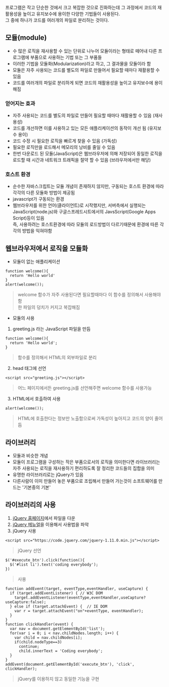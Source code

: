 프로그램은 작고 단순한 것에서 크고 복잡한 것으로 진화하는데 그 과정에서 코드의 재활용성을 높이고 유지보수에 용이한 다양한 기법들이 사용된다.<br/>그 중에 하나가 코드를 여러개의 파일로 분리하는 것이다.

## 모듈(module)
- 수 많은 로직을 재사용할 수 있는 단위로 나누어 모듈이라는 형태로 떼어내 다른 프로그램에 부품으로 사용하는 기법 또는 그 부품들
- 이러한 기법을 모듈화(Modularization)라고 하고, 그 결과물을 모듈이라 함
- 모듈은 자주 사용되는 코드를 별도의 파일로 만들어서 필요할 때마다 재활용할 수 있음
- 코드를 여러개의 파일로 분리하게 되면 코드의 재활용성을 높이고 유지보수에 용이해짐


### 얻어지는 효과
- 자주 사용되는 코드를 별도의 파일로 만들어 필요할 때마다 재활용할 수 있음 (재사용성)
- 코드를 개선하면 이를 사용하고 있는 모든 애플리케이션의 동작이 개선 됨 (유지보수 용이)
- 코드 수정 시 필요한 로직을 빠르게 찾을 수 있음 (가독성)
- 필요한 로직만을 로드해서 메모리의 낭비를 줄일 수 있음
- 한번 다운로드 된 모듈(JavaScript)은 웹브라우저에 의해 저장되어 동일한 로직을 로드할 때 시간과 네트워크 트래픽을 절약 할 수 있음 (브라우저에서만 해당)


### 호스트 환경
- 순수한 자바스크립트는 모듈 개념이 존재하지 않지만, 구동되는 호스트 환경에 따라 각각의 다른 모듈화 방법이 제공됨
- javascript가 구동되는 환경
- 웹브라우저를 위한 언어(클라이언트)로 시작했지만, 서버측에서 실행되는 JavaScript(node.js)와 구글스프레드시트에서의 JavsScript(Google Apps Script)등이 있음<br/>즉, 사용하려는 호스트환경에 따라 모듈의 로드방법이 다르기때문에 환경에 따른 각각의 방법을 익혀야함


## 웹브라우저에서 로직을 모듈화
- 모듈이 없는 애플리케이션
```
function welcome(){
  return 'Hello world'
}
alert(welcome());
```
> welcome 함수가 자주 사용된다면 필요할때마다 이 함수를 정의해서 사용해야 함<br/>한 파일의 덩치가 커지고 복잡해짐

- 모듈의 사용
1. greeting.js 라는 JavaScript 파일을 만듬
```
function welcome(){
  return 'Hello world';
}
```
> 함수를 정의해서 HTML의 외부파일로 분리

2. head 태그에 선언
```
<script src="greeting.js"></script>
```
> 어느 페이지에서든 greeting.js를 선언해주면 welcome 함수를 사용가능

3. HTML에서 호출하여 사용
```
alert(welcome());
```
> HTML에 호출한다는 정보만 노출함으로써 가독성이 높아지고 코드의 양이 줄어듬


## 라이브러리
- 모듈과 비슷한 개념
- 모듈이 프로그램을 구성하는 작은 부품으로서의 로직을 의미한다면 라이브러리는 자주 사용되는 로직을 재사용하기 편리하도록 잘 정리한 코드들의 집합을 의미
- 유명한 라이브러리로는 jQuery가 있음
- 다른사람이 이미 만들어 놓은 부품으로 조립해서 만들어 가는것이 소프트웨어를 만드는 '기본중의 기본'


## 라이브러리의 사용
1. [jQuery 홈페이지](http://jquery.com/)에서 파일을 다운
2. [jQuery 메뉴얼](http://api.jquery.com/)을 이용해서 사용법을 파악
3. jQuery 사용
```
<script src="https://code.jquery.com/jquery-1.11.0.min.js"></script>
```
> jQuery 선언
```
$('#execute_btn').click(function(){
  $('#list li').text('coding everybody');
})
```
> 사용
```
function addEvent(target, eventType,eventHandler, useCapture) {
  if (target.addEventListener) { // W3C DOM
    target.addEventListener(eventType,eventHandler,useCapture?useCapture:false);
  } else if (target.attachEvent) {  // IE DOM
    var r = target.attachEvent("on"+eventType, eventHandler);
  }
}
function clickHandler(event) {
  var nav = document.getElementById('list');
  for(var i = 0; i < nav.childNodes.length; i++) {
    var child = nav.childNodes[i];
    if(child.nodeType==3)
      continue;
      child.innerText = 'Coding everybody';
  }
}
addEvent(document.getElementById('execute_btn'), 'click', clickHandler);
```
> jQuery를 이용하지 않고 동일한 기능을 구현
